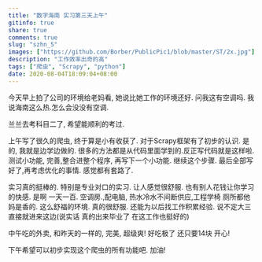 ```yaml
---
title: "数字海南 实习第三天上午"
gitinfo: true
share: true
comments: true
slug: "szhn_5"
images: ["https://github.com/Borber/PublicPic1/blob/master/ST/2x.jpg"] 
description: "工作效率出奇的高"
tags: ["爬虫", "Scrapy", "python"]
date: 2020-08-04T18:09:04+08:00
---
```


今天早上拍了公司的环境给老妈看, 她说比她工作的环境还好. 问我这有空调吗. 我说海南这么热.怎么会没没有空调.

兰兰去考科目二了, 希望能顺利的考过.

上午写了很久的爬虫, 终于算是小有收获了. 对于Scrapy框架有了初步的认识. 是的, 我就是边学边做的. 很多的方法都是从代码里面学到的.反正写代码就是这样啦. 测试小功能, 完善,整合进整个程序, 再写下一个小功能. 继续这个步骤. 最后全部写好了,再考虑优化的事情. 感觉都有套路了.

实习真的挺棒的. 特别是专业对口的实习. 让人感觉很舒服. 也有别人花钱让你学习的快感. 是啊 一天一百. 空调房.,配电脑, 热水冷水不间断供应,工程学椅 厕所都他妈是香的. 这么舒福的环境. 真的很舒服. 还能为以后找工作积累经验. 说不定大三直接就进来这边(说实话 真的出来毕业了 在这工作也挺好的) 

中午吃的外卖, 和昨天的一样的, 完美, 超级爽! 好吃极了 还只要14块 开心!

下午希望可以初步实现这个爬虫的所有功能吧. 加油!